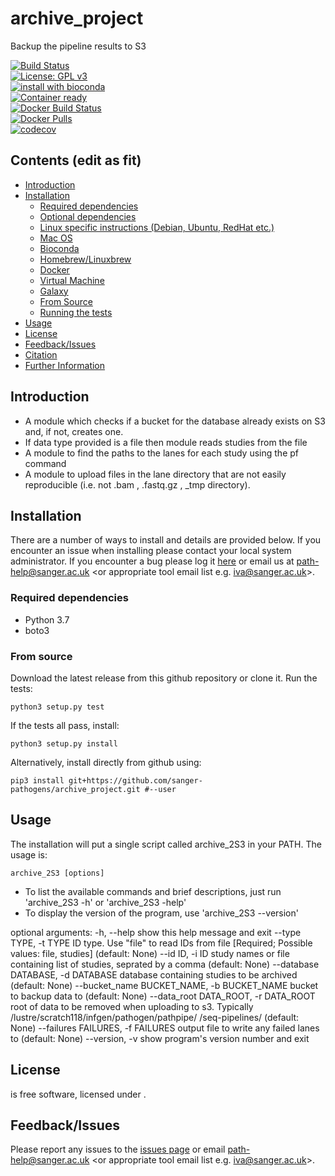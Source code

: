 # archive_project
Backup the pipeline results to S3

[![Build Status](https://travis-ci.org/sanger-pathogens/seroba.svg?branch=master)](https://travis-ci.org/sanger-pathogens/seroba)   
[![License: GPL v3](https://img.shields.io/badge/License-GPL%20v3-brightgreen.svg)](https://github.com/sanger-pathogens/seroba/blob/master/LICENSE)   
[![install with bioconda](https://img.shields.io/badge/install%20with-bioconda-brightgreen.svg)](http://bioconda.github.io/recipes/seroba/README.html)  
[![Container ready](https://img.shields.io/badge/container-ready-brightgreen.svg)](https://quay.io/repository/biocontainers/seroba)  
[![Docker Build Status](https://img.shields.io/docker/build/sangerpathogens/seroba.svg)](https://hub.docker.com/r/sangerpathogens/seroba)  
[![Docker Pulls](https://img.shields.io/docker/pulls/sangerpathogens/seroba.svg)](https://hub.docker.com/r/sangerpathogens/seroba)  
[![codecov](https://codecov.io/gh/sanger-pathogens/mlst_check/branch/master/graph/badge.svg)](https://codecov.io/gh/sanger-pathogens/mlst_check) 

## Contents (edit as fit)
  * [Introduction](#introduction)
  * [Installation](#installation)
    * [Required dependencies](#required-dependencies)
    * [Optional dependencies](#optional-dependencies)
    * [Linux specific instructions (Debian, Ubuntu, RedHat etc\.)](#linux-specific-instructions-debian-ubuntu-redhat-etc)
    * [Mac OS](#mac-os)
    * [Bioconda](#bioconda)
    * [Homebrew/Linuxbrew](#homebrewlinuxbrew)
    * [Docker](#docker)
    * [Virtual Machine](#virtual-machine)
    * [Galaxy](#galaxy)
    * [From Source](#from-source)
    * [Running the tests](#running-the-tests)
  * [Usage](#usage)
  * [License](#license)
  * [Feedback/Issues](#feedbackissues)
  * [Citation](#citation)
  * [Further Information](#further-information)

## Introduction
- A module which checks if a bucket for the database already exists on S3 and, if not, creates one.
- If data type provided is a file then module reads studies from the file 
- A module to find the paths to the lanes for each study using the pf command  
- A module to upload files in the lane directory that are not easily reproducible (i.e. not .bam , .fastq.gz , \_tmp directory).

## Installation
There are a number of ways to install <software name> and details are provided below. If you encounter an issue when installing <software name> please contact your local system administrator. If you encounter a bug please log it [here](link_to_github_issues_page) or email us at path-help@sanger.ac.uk <or appropriate tool email list e.g. iva@sanger.ac.uk>.

### Required dependencies
  * Python 3.7
  * boto3

### From source 

Download the latest release from this github repository or clone it. Run the tests:
	
	python3 setup.py test

If the tests all pass, install: 
	
	python3 setup.py install 
	
Alternatively, install directly from github using:

	pip3 install git+https://github.com/sanger-pathogens/archive_project.git #--user
	


## Usage
The installation will put a single script called archive_2S3 in your PATH. The usage is:

	archive_2S3 [options]

- To list the available commands and brief descriptions, just run 'archive_2S3 -h' or  'archive_2S3 -help'
- To display the version of the program, use 'archive_2S3 --version'

optional arguments:
  -h, --help            show this help message and exit
  --type TYPE, -t TYPE  ID type. Use "file" to read IDs from file [Required;
                        Possible values: file, studies] (default: None)
  --id ID, -i ID        study names or file containing list of studies,
                        seprated by a comma (default: None)
  --database DATABASE, -d DATABASE
                        database containing studies to be archived (default:
                        None)
  --bucket_name BUCKET_NAME, -b BUCKET_NAME
                        bucket to backup data to (default: None)
  --data_root DATA_ROOT, -r DATA_ROOT
                        root of data to be removed when uploading to s3.
                        Typically /lustre/scratch118/infgen/pathogen/pathpipe/
                        <database>/seq-pipelines/ (default: None)
  --failures FAILURES, -f FAILURES
                        output file to write any failed lanes to (default:
                        None)
  --version, -v         show program's version number and exit


## License
<software name> is free software, licensed under [<license>](link_to_license_file_on_github).

## Feedback/Issues
Please report any issues to the [issues page](link_to_github_issues_page) or email path-help@sanger.ac.uk <or appropriate tool email list e.g. iva@sanger.ac.uk>.


